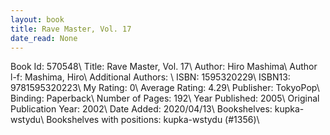 ```yaml
---
layout: book
title: Rave Master, Vol. 17
date_read: None
---
```


Book Id: 570548\ 
Title: Rave Master, Vol. 17\ 
Author: Hiro Mashima\ 
Author l-f: Mashima, Hiro\ 
Additional Authors: \ 
ISBN: 1595320229\ 
ISBN13: 9781595320223\ 
My Rating: 0\ 
Average Rating: 4.29\ 
Publisher: TokyoPop\ 
Binding: Paperback\ 
Number of Pages: 192\ 
Year Published: 2005\ 
Original Publication Year: 2002\ 
Date Added: 2020/04/13\ 
Bookshelves: kupka-wstydu\ 
Bookshelves with positions: kupka-wstydu (#1356)\ 

